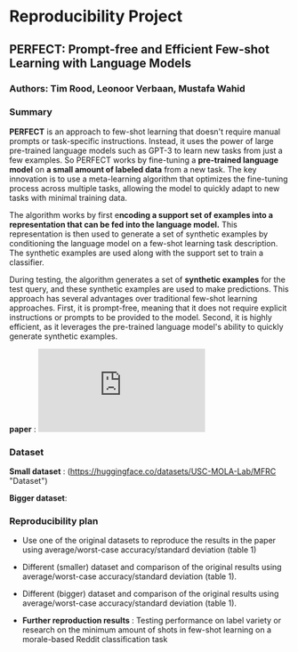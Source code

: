 # Reproducibility Project
## PERFECT: Prompt-free and Efficient Few-shot Learning with Language Models

### Authors: Tim Rood, Leonoor Verbaan, Mustafa Wahid

### Summary
**PERFECT** is an approach to few-shot learning that doesn't require manual prompts or task-specific instructions. Instead, it uses the power of large pre-trained language models such as GPT-3 to learn new tasks from just a few examples. So PERFECT works by fine-tuning a **pre-trained language model** on **a small amount of labeled data** from a new task. The key innovation is to use a meta-learning algorithm that optimizes the fine-tuning process across multiple tasks, allowing the model to quickly adapt to new tasks with minimal training data.

The algorithm works by first e**ncoding a support set of examples into a representation that can be fed into the language model.** This representation is then used to generate a set of synthetic examples by conditioning the language model on a few-shot learning task description. The synthetic examples are used along with the support set to train a classifier.

During testing, the algorithm generates a set of **synthetic examples** for the test query, and these synthetic examples are used to make predictions. This approach has several advantages over traditional few-shot learning approaches. First, it is prompt-free, meaning that it does not require explicit instructions or prompts to be provided to the model. Second, it is highly efficient, as it leverages the pre-trained language model's ability to quickly generate synthetic examples.

**paper** : ![alt text](https://aclanthology.org/2022.acl-long.254.pdf "PERFECT: Prompt-free and Efficient Few-shot Learning with Language Models")

### Dataset
**Small dataset** : (https://huggingface.co/datasets/USC-MOLA-Lab/MFRC "Dataset")

**Bigger dataset**: 

### Reproducibility plan
- Use one of the original datasets to reproduce the results in the paper using average/worst-case accuracy/standard deviation (table 1) 

- Different (smaller) dataset and comparison of the original results using average/worst-case accuracy/standard deviation (table 1).

- Different (bigger) dataset and comparison of the original results using average/worst-case accuracy/standard deviation (table 1).

- **Further reproduction results** : Testing performance on label variety or research on the minimum amount of shots in few-shot learning on a morale-based Reddit classification task
